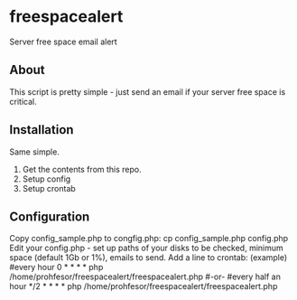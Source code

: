 freespacealert
==============

Server free space email alert

About
-----
This script is pretty simple - just send an email if your server free space is critical.

Installation
------------
Same simple.
1. Get the contents from this repo.
2. Setup config
3. Setup crontab

Configuration
-------------
Copy config_sample.php to congfig.php:
cp config_sample.php config.php
Edit your config.php - set up paths of your disks to be checked, minimum space (default 1Gb or 1%), emails to send.
Add a line to crontab:
(example)
#every hour
0 * * * * php /home/prohfesor/freespacealert/freespacealert.php
#-or-
#every half an hour
*/2 * * * * php /home/prohfesor/freespacealert/freespacealert.php
